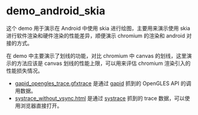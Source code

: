 # demo_android_skia

这个 demo 用于演示在 Android 中使用 skia 进行绘图，主要用来演示使用 skia 进行软件渲染和硬件渲染的性能差异，顺便演示 chromium 的渲染和 android 对接的方式。

在 demo 中主要演示了划线的功能，对比 chromium 中 canvas 的划线，这里演示的方法应该是 canvas 划线的性能上限，可以用来评估 chromium 渲染引入的性能损失情况。

- [gapid_opengles_trace.gfxtrace](./gapid_opengles_trace.gfxtrace) 是通过 [gapid](https://github.com/google/gapid) 抓到的 OpenGLES API 的调用数据。
- [systrace_without_vsync.html](./systrace_without_vsync.html) 是通过 [systrace](https://developer.android.com/topic/performance/tracing/command-line#app-trace) 抓到的 trace 数据，可以使用浏览器直接打开。
